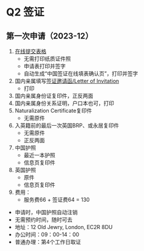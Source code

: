 # Q2 签证

## 第一次申请（2023-12）

1. [在线提交表格](https://bio.visaforchina.cn/LON3_ZH/qianzhengyewu)
   - 无需打印纸质证件照
   - 申请表打印并签字
   - 自动生成“中国签证在线填表确认页”，打印并签字
2. 国内亲属填写[签证邀请函/Letter of Invitation](https://www.visaforchina.cn/YTO2_ZH/upload/Attach/mrbj/281882.pdf)
   - 打印
3. 国内亲属身份证复印件，正反两面
4. 国内亲属身份关系证明，户口本也可，打印
5. Naturalization Certificate复印件
   - 无需原件
6. 入英籍前的最后一次英国BRP、或永居复印件
   - 无需原件
   - 正反两面
7. 中国护照
   - 最近一本护照
   - 信息页复印件
8. 英国护照
   - 原件
   - 信息页复印件
9. 费用：
   - 服务费66 + 签证费64 = 130

- 申请时，中国护照自动注销
- 无需预约时间，随时可去
- 地址：12 Old Jewry, London, EC2R 8DU
- 办公时间：09：00-14：00
- 普通办理：第4个工作日取证
